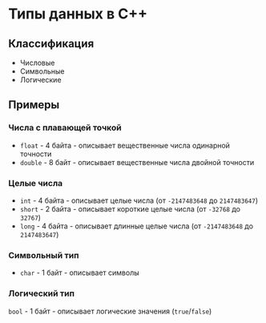 # Типы данных в C++

## Классификация

- Числовые
- Символьные
- Логические

## Примеры

### Числа с плавающей точкой

- `float` - 4 байта - описывает вещественные числа одинарной точности
- `double` - 8 байт - описывает вещественные числа двойной точности

### Целые числа

- `int` - 4 байта - описывает целые числа (от `-2147483648` до `2147483647`)
- `short` - 2 байта - описывает короткие целые числа (от `-32768` до `32767`)
- `long` - 4 байта - описывает длинные целые числа (от `-2147483648` до `2147483647`)

### Символьный тип

- `char` - 1 байт - описывает символы

### Логический тип

`bool` - 1 байт - описывает логические значения (`true`/`false`)